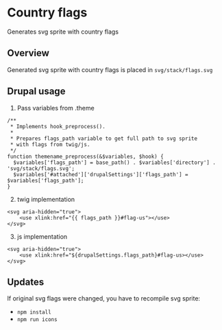# Country flags

Generates svg sprite with country flags

## Overview

Generated svg sprite with country flags is placed in `svg/stack/flags.svg`

## Drupal usage

1. Pass variables from .theme
```
/**
 * Implements hook_preprocess().
 *
 * Prepares flags_path variable to get full path to svg sprite
 * with flags from twig/js.
 */
function themename_preprocess(&$variables, $hook) {
  $variables['flags_path'] = base_path() . $variables['directory'] . 'svg/stack/flags.svg';
  $variables['#attached']['drupalSettings']['flags_path'] = $variables['flags_path'];
}
```

2. twig implementation
```
<svg aria-hidden="true">
    <use xlink:href="{{ flags_path }}#flag-us"></use>
</svg>
```

3. js implementation
```
<svg aria-hidden="true">
    <use xlink:href="${drupalSettings.flags_path}#flag-us></use>
</svg>
```

## Updates

If original svg flags were changed, you have to recompile svg sprite:

* `npm install`
* `npm run icons`
